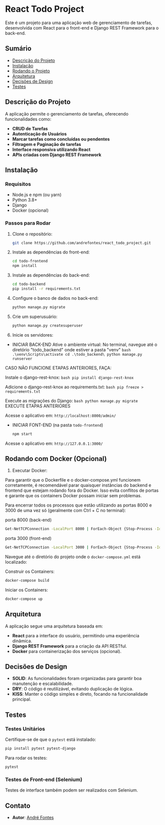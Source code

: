 # React Todo Project

Este é um projeto para uma aplicação web de gerenciamento de tarefas, desenvolvida com React para o front-end e Django REST Framework para o back-end.

## Sumário

- [Descrição do Projeto](#descrição-do-projeto)
- [Instalação](#instalação)
- [Rodando o Projeto](#rodando-o-projeto)
- [Arquitetura](#arquitetura)
- [Decisões de Design](#decisões-de-design)
- [Testes](#testes)

## Descrição do Projeto

A aplicação permite o gerenciamento de tarefas, oferecendo funcionalidades como:

- **CRUD de Tarefas**
- **Autenticação de Usuários**
- **Marcar tarefas como concluídas ou pendentes**
- **Filtragem e Paginação de tarefas**
- **Interface responsiva utilizando React**
- **APIs criadas com Django REST Framework**

## Instalação

### Requisitos

- Node.js e npm (ou yarn)
- Python 3.8+
- Django
- Docker (opcional)

### Passos para Rodar

1. Clone o repositório:

   ```bash
   git clone https://github.com/andrefontes/react_todo_project.git
   ```

2. Instale as dependências do front-end:

   ```bash
   cd todo-frontend
   npm install
   ```

3. Instale as dependências do back-end:

   ```bash
   cd todo-backend
   pip install -r requirements.txt
   ```

4. Configure o banco de dados no back-end:

   ```bash
   python manage.py migrate
   ```

5. Crie um superusuário:

   ```bash
   python manage.py createsuperuser
   ```

6. Inicie os servidores:

- INICIAR BACK-END
  Ative o ambiente virtual:
  No terminal, navegue até o diretório "todo_backend" onde estiver a pasta "venv"
  `bash
    .\venv\Scripts\activate
    cd .\todo_backend\
    python manage.py runserver
    `

CASO NÃO FUNCIONE ETAPAS ANTERIORES, FAÇA:

Instale o django-rest-knox:
`bash
    pip install django-rest-knox
    `

Adicione o django-rest-knox ao requirements.txt:
`bash
    pip freeze > requirements.txt
    `

Execute as migrações do Django:
`bash
    python manage.py migrate
    `
EXECUTE ETAPAS ANTERIORES

Acesse o aplicativo em: `http://localhost:8000/admin/`

- INICIAR FONT-END (na pasta `todo-frontend`)
  ```bash
  npm start
  ```

Acesse o aplicativo em: `http://127.0.0.1:3000/`

## Rodando com Docker (Opcional)

1. Executar Docker:

Para garantir que o Dockerfile e o docker-compose.yml funcionem corretamente, é recomendável parar quaisquer instâncias do backend e frontend que estejam rodando fora do Docker. Isso evita conflitos de portas e garante que os containers Docker possam iniciar sem problemas.

Para encerrar todos os processos que estão utilizando as portas 8000 e 3000 de uma vez só (geralmente com Ctrl + C no terminal):

porta 8000 (back-end)

   ```bash
   Get-NetTCPConnection -LocalPort 8000 | ForEach-Object {Stop-Process -Id $_.OwningProcess -Force}
   ```

porta 3000 (front-end)

   ```bash
   Get-NetTCPConnection -LocalPort 3000 | ForEach-Object {Stop-Process -Id $_.OwningProcess -Force}
   ```



Navegue até o diretório do projeto onde o `docker-compose.yml` está localizado:

Construir os Containers:
   ```bash
   docker-compose build
   ```

Iniciar os Containers:
   ```bash
   docker-compose up
   ```

## Arquitetura

A aplicação segue uma arquitetura baseada em:

- **React** para a interface do usuário, permitindo uma experiência dinâmica.
- **Django REST Framework** para a criação da API RESTful.
- **Docker** para containerização dos serviços (opcional).

## Decisões de Design

- **SOLID**: As funcionalidades foram organizadas para garantir boa manutenção e escalabilidade.
- **DRY**: O código é reutilizável, evitando duplicação de lógica.
- **KISS**: Manter o código simples e direto, focando na funcionalidade principal.

## Testes

### Testes Unitários

Certifique-se de que o `pytest` está instalado:

```bash
pip install pytest pytest-django
```

Para rodar os testes:

```bash
pytest
```

### Testes de Front-end (Selenium)

Testes de interface também podem ser realizados com Selenium.

## Contato

- **Autor**: [André Fontes](https://github.com/andrefontes)
